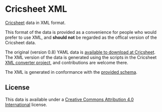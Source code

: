 # Cricsheet XML

[Cricsheet](http://cricsheet.org/) data in XML format.

This format of the data is provided as a convenience for people who would prefer to use XML, and **should not** be regarded as the offical version of the Cricsheet data.

The original (version 0.8) YAML data is [available to download at Cricsheet](http://cricsheet.org/downloads/). The XML version of the data is generated using the scripts in the Cricsheet [XML converter project](https://github.com/cricsheet/xml-converter), and contributions are welcome there.

The XML is generated in conformance with the [provided schema](schema.xsd).

## License

This data is available under a [Creative Commons Attribution 4.0 International](https://creativecommons.org/licenses/by/4.0/) license.
